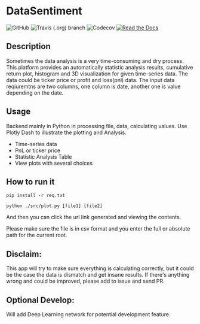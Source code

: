 # DataSentiment

![GitHub](https://img.shields.io/github/license/EricaWei053/COMS4995)
![Travis (.org) branch](https://travis-ci.org/EricaWei053/DataSentiment.svg?branch=master)
![Codecov](https://img.shields.io/codecov/c/github/EricaWei053/DataSentiment)
[![Read the Docs](https://readthedocs.org/projects/datasentiment/badge/?version=latest)](https://datasentiment.readthedocs.io/en/latest/?badge=latest)

## Description
Sometimes the data analysis is a very time-consuming and dry process. 
This platform provides an automatically statistic analysis results, cumulative return plot, 
histogram and 3D visualization for given time-series data. The data could be ticker price or 
profit and loss(pnl) data. The input data reqiuremtns are two columns, one column is date, 
another one is value depending on the date. 
 

## Usage 
Backend mainly in Python in processing file, data, calculating values. 
Use Plotly Dash to illustrate the plotting and Analysis. 

- Time-series data  
- PnL or ticker price 
- Statistic Analysis Table 
- View plots with several choices  

## How to run it 
```
pip install -r req.txt 
```
```
python ./src/plot.py [file1] [file2]
```

And then you can click the url link generated and viewing the contents.

Please make sure the file is in csv format and 
you enter the full or absolute path for the current root. 
 
##  Disclaim: 
This app will try to make sure everything is calculating correctly, but it could be the case the data is dismatch and get insane results. If there's anything wrong and could be improved, please add to issue and send PR. 

## Optional Develop: 
Will add Deep Learning network for potential development feature. 

